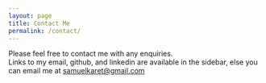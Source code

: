 ```yaml
---
layout: page
title: Contact Me
permalink: /contact/
---
```


Please feel free to contact me with any enquiries.  
Links to my email, github, and linkedin are available in the sidebar, else you
can email me at samuelkaret@gmail.com